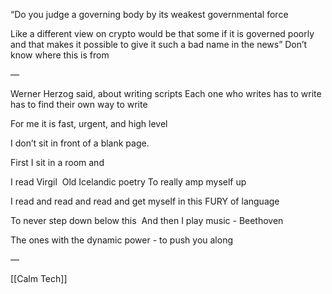 “Do you judge a governing body by its weakest governmental force

Like a different view on crypto would be that some if it is governed poorly and that makes it possible to give it such a bad name in the news”
Don’t know where this is from 

—

Werner Herzog said, about writing scripts
Each one who writes has to write has to find their own way to write

For me it is fast, urgent, and high level

I don’t sit in front of a blank page. 

First I sit in a room and 

I read Virgil 
Old Icelandic poetry
To really amp myself up 

I read and read and read and get myself in this FURY of language

To never step down below this 
And then I play music - Beethoven 

The ones with the dynamic power - to push you along

—

[[Calm Tech]]

